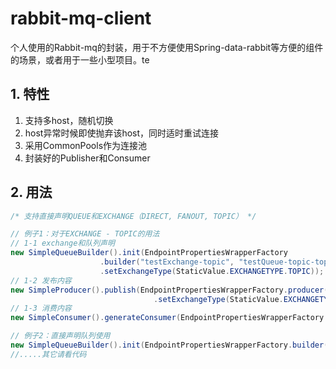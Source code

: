 # rabbit-mq-client
个人使用的Rabbit-mq的封装，用于不方便使用Spring-data-rabbit等方便的组件的场景，或者用于一些小型项目。te

## 1. 特性
1. 支持多host，随机切换
2. host异常时候即使抛弃该host，同时适时重试连接
3. 采用CommonPools作为连接池
4. 封装好的Publisher和Consumer

## 2. 用法
```java
/* 支持直接声明QUEUE和EXCHANGE（DIRECT, FANOUT, TOPIC） */

// 例子1：对于EXCHANGE - TOPIC的用法
// 1-1 exchange和队列声明
new SimpleQueueBuilder().init(EndpointPropertiesWrapperFactory
					.builder("testExchange-topic", "testQueue-topic-topic1", "topic")
					.setExchangeType(StaticValue.EXCHANGETYPE.TOPIC));
// 1-2 发布内容
new SimpleProducer().publish(EndpointPropertiesWrapperFactory.producer("testExchange-topic", "topic")
								.setExchangeType(StaticValue.EXCHANGETYPE.TOPIC),"testMessage:"+new Date());
// 1-3 消费内容
new SimpleConsumer().generateConsumer(EndpointPropertiesWrapperFactory.consumer("testQueue-topic-topic1"), SysoutConsumer.class, 2);

// 例子2：直接声明队列使用
new SimpleQueueBuilder().init(EndpointPropertiesWrapperFactory.builder("queue"));
//.....其它请看代码
```

